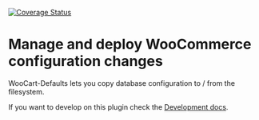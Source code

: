 [![Coverage Status](https://coveralls.io/repos/github/woocart/defaults/badge.svg?branch=master)](https://coveralls.io/github/woocart/defaults?branch=master)

# Manage and deploy WooCommerce configuration changes

WooCart-Defaults lets you copy database configuration to / from the filesystem.


If you want to develop on this plugin check the [Development docs](docs/development.md).

